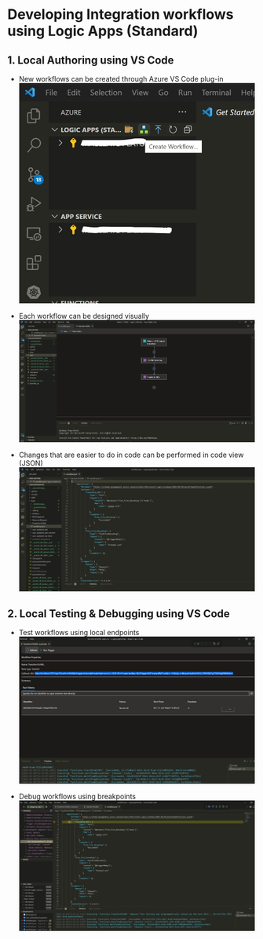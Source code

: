 # Developing Integration workflows using Logic Apps (Standard)

## 1. Local Authoring using VS Code

- New workflows can be created through Azure VS Code plug-in
![New Workflow](images/newworkflow.jpg)

- Each workflow can be designed visually
![Design Workflow](images/designworkflow.png)

- Changes that are easier to do in code can be performed in code view (JSON)
![Code Workflow](images/codeworkflow.png)

## 2. Local Testing & Debugging using VS Code

- Test workflows using local endpoints
![Test Workflow](images/testworkflow.png)

- Debug workflows using breakpoints
![Debug Workflow](images/debugworkflow.png)
